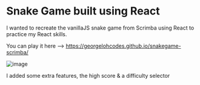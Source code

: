 # Snake Game built using React

I wanted to recreate the vanillaJS snake game from Scrimba using React to practice my React skills.

You can play it here --> https://georgelohcodes.github.io/snakegame-scrimba/

![image](https://user-images.githubusercontent.com/99069725/154789915-2e654313-c1b7-48fd-af4a-c3c0e44298d7.png)

I added some extra features, the high score & a difficulty selector
